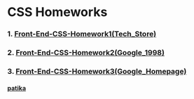# CSS Homeworks

 ### 1. [Front-End-CSS-Homework1(Tech_Store)](https://github.com/KaderErgin/CSS/tree/main/Front_End-CSS_Homework1)
 ### 2. [Front-End-CSS-Homework2(Google_1998)](https://github.com/KaderErgin/CSS/tree/main/Front_End-CSS_Homework2)
 ### 3. [Front-End-CSS-Homework3(Google_Homepage)](https://github.com/KaderErgin/CSS/tree/main/Front-End-CSS-Homework3)<br>

#### [patika](https://academy.patika.dev/tr/profile)
